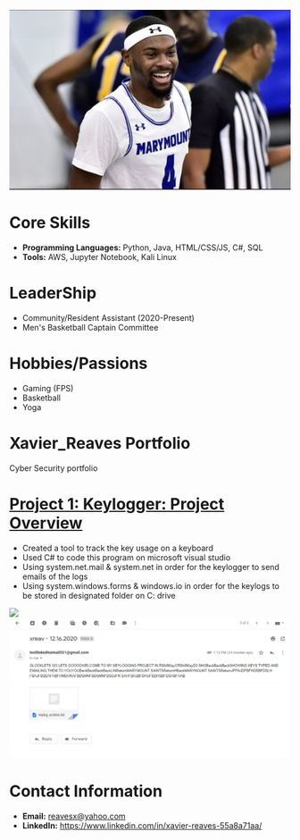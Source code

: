 ![](/images/zae%20smiling.PNG)

# Core Skills
- **Programming Languages:** Python, Java, HTML/CSS/JS, C#, SQL
- **Tools:** AWS, Jupyter Notebook, Kali Linux

# LeaderShip
- Community/Resident Assistant (2020-Present)
- Men's Basketball Captain Committee

# Hobbies/Passions
- Gaming (FPS)
- Basketball
- Yoga

# Xavier_Reaves Portfolio
Cyber Security portfolio 

# [Project 1: Keylogger: Project Overview](https://github.com/ayezaee/Keylogger)
* Created a tool to track the key usage on a keyboard
* Used C# to code this program on microsoft visual studio 
* Using system.net.mail & system.net in order for the keylogger to send emails of the logs
* Using system.windows.forms & windows.io in order for the keylogs to be stored in designated folder on C: drive

![](/images/ezgif.com-gif-maker.gif)
![](/images/Capture2.PNG)

# Contact Information
- **Email:** reavesx@yahoo.com
- **LinkedIn:** https://www.linkedin.com/in/xavier-reaves-55a8a71aa/
